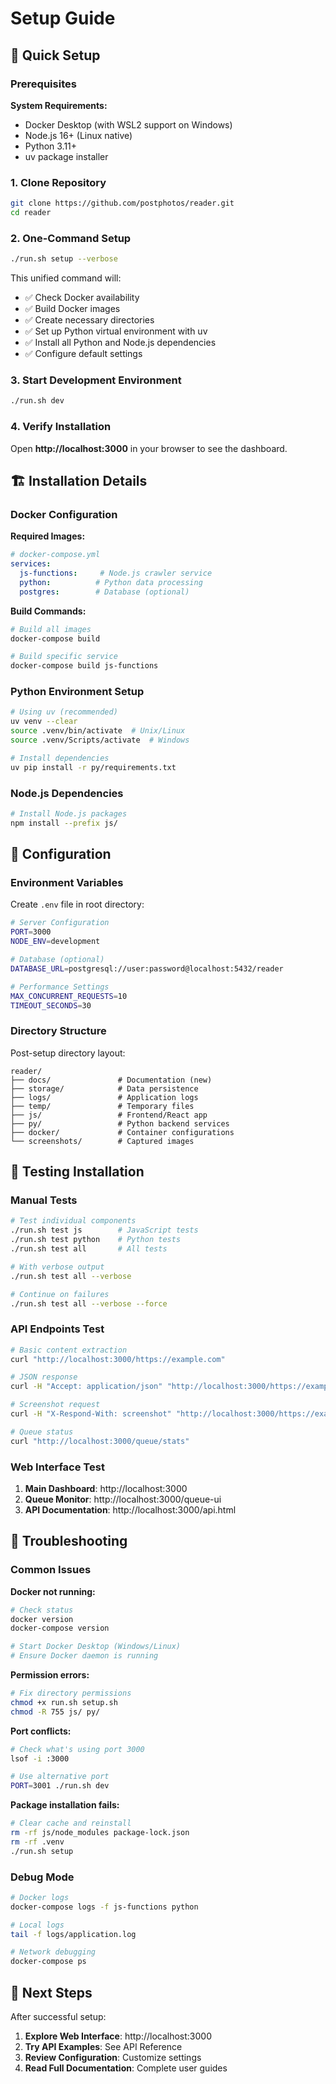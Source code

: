 # Setup Guide

## 🚀 Quick Setup

### Prerequisites

**System Requirements:**
- Docker Desktop (with WSL2 support on Windows)
- Node.js 16+ (Linux native)
- Python 3.11+
- uv package installer

### 1. Clone Repository
```bash
git clone https://github.com/postphotos/reader.git
cd reader
```

### 2. One-Command Setup
```bash
./run.sh setup --verbose
```

This unified command will:
- ✅ Check Docker availability
- ✅ Build Docker images
- ✅ Create necessary directories
- ✅ Set up Python virtual environment with uv
- ✅ Install all Python and Node.js dependencies
- ✅ Configure default settings

### 3. Start Development Environment
```bash
./run.sh dev
```

### 4. Verify Installation
Open **http://localhost:3000** in your browser to see the dashboard.

## 🏗️ Installation Details

### Docker Configuration

**Required Images:**
```yaml
# docker-compose.yml
services:
  js-functions:     # Node.js crawler service
  python:          # Python data processing
  postgres:        # Database (optional)
```

**Build Commands:**
```bash
# Build all images
docker-compose build

# Build specific service
docker-compose build js-functions
```

### Python Environment Setup

```bash
# Using uv (recommended)
uv venv --clear
source .venv/bin/activate  # Unix/Linux
source .venv/Scripts/activate  # Windows

# Install dependencies
uv pip install -r py/requirements.txt
```

### Node.js Dependencies

```bash
# Install Node.js packages
npm install --prefix js/
```

## 🔧 Configuration

### Environment Variables

Create `.env` file in root directory:

```bash
# Server Configuration
PORT=3000
NODE_ENV=development

# Database (optional)
DATABASE_URL=postgresql://user:password@localhost:5432/reader

# Performance Settings
MAX_CONCURRENT_REQUESTS=10
TIMEOUT_SECONDS=30
```

### Directory Structure

Post-setup directory layout:
```
reader/
├── docs/               # Documentation (new)
├── storage/            # Data persistence
├── logs/               # Application logs
├── temp/               # Temporary files
├── js/                 # Frontend/React app
├── py/                 # Python backend services
├── docker/             # Container configurations
└── screenshots/        # Captured images
```

## 🧪 Testing Installation

### Manual Tests

```bash
# Test individual components
./run.sh test js        # JavaScript tests
./run.sh test python    # Python tests
./run.sh test all       # All tests

# With verbose output
./run.sh test all --verbose

# Continue on failures
./run.sh test all --verbose --force
```

### API Endpoints Test

```bash
# Basic content extraction
curl "http://localhost:3000/https://example.com"

# JSON response
curl -H "Accept: application/json" "http://localhost:3000/https://example.com"

# Screenshot request
curl -H "X-Respond-With: screenshot" "http://localhost:3000/https://example.com"

# Queue status
curl "http://localhost:3000/queue/stats"
```

### Web Interface Test

1. **Main Dashboard**: http://localhost:3000
2. **Queue Monitor**: http://localhost:3000/queue-ui
3. **API Documentation**: http://localhost:3000/api.html

## 🐛 Troubleshooting

### Common Issues

**Docker not running:**
```bash
# Check status
docker version
docker-compose version

# Start Docker Desktop (Windows/Linux)
# Ensure Docker daemon is running
```

**Permission errors:**
```bash
# Fix directory permissions
chmod +x run.sh setup.sh
chmod -R 755 js/ py/
```

**Port conflicts:**
```bash
# Check what's using port 3000
lsof -i :3000

# Use alternative port
PORT=3001 ./run.sh dev
```

**Package installation fails:**
```bash
# Clear cache and reinstall
rm -rf js/node_modules package-lock.json
rm -rf .venv
./run.sh setup
```

### Debug Mode

```bash
# Docker logs
docker-compose logs -f js-functions python

# Local logs
tail -f logs/application.log

# Network debugging
docker-compose ps
```

## 📝 Next Steps

After successful setup:

1. **Explore Web Interface**: http://localhost:3000
2. **Try API Examples**: See API Reference
3. **Review Configuration**: Customize settings
4. **Read Full Documentation**: Complete user guides

<!-- 🍎 Educational Note: This setup enables digital content accessibility, supporting literacy initiatives by providing easy-to-process web content for educational tools. -->
